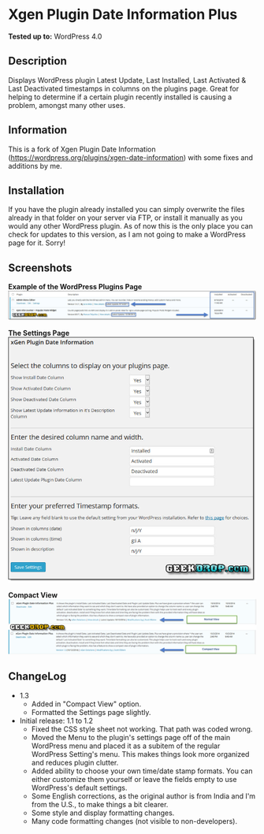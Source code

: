 # Xgen Plugin Date Information Plus #

**Tested up to:** WordPress 4.0

## Description ##

Displays WordPress plugin Latest Update, Last Installed, Last Activated &amp; Last Deactivated timestamps in columns on the plugins page. Great for helping to determine if a certain plugin recently installed is causing a problem, amongst many other uses.

## Information ##

This is a fork of Xgen Plugin Date Information (https://wordpress.org/plugins/xgen-date-information) with some fixes and additions by me.

## Installation ##

If you have the plugin already installed you can simply overwrite the files already in that folder on your server via FTP, or install it manually as you would any other WordPress plugin. As of now this is the only place you can check for updates to this version, as I am not going to make a WordPress page for it. Sorry!

## Screenshots ##

**Example of the WordPress Plugins Page**
![Example of the WordPress Plugins Page !](https://github.com/STaRDoGG/xgen-plugin-date-information-plus/blob/master/screenshots/xgen-Plugin-Date-Information-Example-GeekDrop.jpg)


**The Settings Page**
![The Settings Page !](https://github.com/STaRDoGG/xgen-plugin-date-information-plus/blob/master/screenshots/xgen-Plugin-Date-Information-Settings-GeekDrop.jpg)

**Compact View**
![Compact View !](https://github.com/STaRDoGG/xgen-plugin-date-information-plus/blob/master/screenshots/xgen-Plugin-Date-Information-Compact-View-GeekDrop.png)

## ChangeLog ##

* 1.3
    * Added in "Compact View" option.
    * Formatted the Settings page slightly.
* Initial release: 1.1 to 1.2
	* Fixed the CSS style sheet not working. That path was coded wrong.
	* Moved the Menu to the plugin's settings page off of the main WordPress menu and placed it as a subitem of the regular WordPress Setting's menu. This makes things look more organized and reduces plugin clutter.
	* Added ability to choose your own time/date stamp formats. You can either customize them yourself or leave the fields empty to use WordPress's default settings.
	* Some English corrections, as the original author is from India and I'm from the U.S., to make things a bit clearer.
	* Some style and display formatting changes.
	* Many code formatting changes (not visible to non-developers).